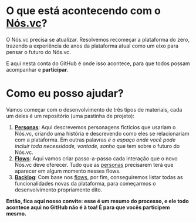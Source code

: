# O que está acontecendo com o [Nós.vc](http://nos.vc)?

O Nós.vc precisa se atualizar. Resolvemos recomeçar a plataforma do zero, trazendo a experiência de anos da plataforma atual como um eixo para pensar o futuro do Nós.vc.

E aqui nesta conta do GitHub é onde isso acontece, para que todos possam acompanhar e **participar**.

# Como eu posso ajudar?

Vamos começar com o desenvolvimento de três tipos de materiais, cada um deles é um repositório (uma pastinha de projeto):

1. **[Personas](http://github.com/nosvc/personas)**: Aqui descrevemos personagens fictícios que usariam o Nós.vc, criando uma história e descrevendo como eles se relacionariam com a plataforma. Em outras palavras *é o espaço onde você pode incluir toda necessidade, vontade, sonho* que tem sobre o futuro do Nós.vc.
2. **[Flows](http://github.com/nosvc/flows)**: Aqui vamos criar passo-a-passo cada interação que o novo Nós.vc deve oferecer. Tudo que as [personas](http://github.com/nosvc/personas) precisarem terá que aparecer em algum momento nesses flows.
3. **[Backlog](http://github.com/nosvc/backlog)**: Com base nos [flows](http://github.com/nosvc/flows), por fim, conseguiremos listar todas as funcionalidades novas da plataforma, para começarmos o desenvolvimento propriamente dito.

**Então, fica aqui nosso convite: esse é um resumo do processo, e ele todo acontece aqui no GitHub não é à toa! É para que vocês participem mesmo.**
